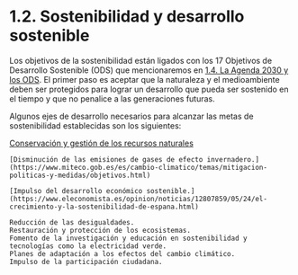 # 1.2. Sostenibilidad y desarrollo sostenible

Los objetivos de la sostenibilidad están ligados con los 17 Objetivos de Desarrollo Sostenible (ODS) que mencionaremos en [1.4. La Agenda 2030 y los ODS](AGENDA2030.md).
El primer paso es aceptar que la naturaleza y el medioambiente deben ser protegidos para lograr un desarrollo que pueda ser sostenido en el tiempo y que no penalice a las generaciones futuras.

Algunos ejes de desarrollo necesarios para alcanzar las metas de sostenibilidad establecidas son los siguientes:


[Conservación y gestión de los recursos naturales](https://es.wikipedia.org/wiki/Gesti%C3%B3n_de_los_recursos_naturales)
    
    [Disminución de las emisiones de gases de efecto invernadero.](https://www.miteco.gob.es/es/cambio-climatico/temas/mitigacion-politicas-y-medidas/objetivos.html)
    
    [Impulso del desarrollo económico sostenible.](https://www.eleconomista.es/opinion/noticias/12807859/05/24/el-crecimiento-y-la-sostenibilidad-de-espana.html)
    
    Reducción de las desigualdades.
    Restauración y protección de los ecosistemas.
    Fomento de la investigación y educación en sostenibilidad y tecnologías como la electricidad verde.
    Planes de adaptación a los efectos del cambio climático.
    Impulso de la participación ciudadana.
